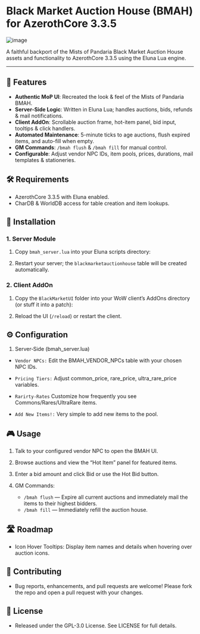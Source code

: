 # Black Market Auction House (BMAH) for AzerothCore 3.3.5
![image](https://github.com/user-attachments/assets/d5b71450-5871-45fd-ba70-578a0bc2831a)

A faithful backport of the Mists of Pandaria Black Market Auction House assets and functionality to AzerothCore 3.3.5 using the Eluna Lua engine.

---

## 🌟 Features

- **Authentic MoP UI**: Recreated the look & feel of the Mists of Pandaria BMAH.  
- **Server-Side Logic**: Written in Eluna Lua; handles auctions, bids, refunds & mail notifications.  
- **Client AddOn**: Scrollable auction frame, hot-item panel, bid input, tooltips & click handlers.  
- **Automated Maintenance**: 5-minute ticks to age auctions, flush expired items, and auto-fill when empty.  
- **GM Commands**: `/bmah flush` & `/bmah fill` for manual control.  
- **Configurable**: Adjust vendor NPC IDs, item pools, prices, durations, mail templates & stationeries.  

## 🛠️ Requirements

- AzerothCore 3.3.5 with Eluna enabled.  
- CharDB & WorldDB access for table creation and item lookups.  

## 🚀 Installation

### 1. Server Module

1. Copy `bmah_server.lua` into your Eluna scripts directory:
   
2. Restart your server; the `blackmarketauctionhouse` table will be created automatically.

### 2. Client AddOn

1. Copy the `BlackMarketUI` folder into your WoW client’s AddOns directory (or stuff it into a patch):
   
2. Reload the UI (`/reload`) or restart the client.

## ⚙️ Configuration

1. Server‑Side (bmah_server.lua)

- `Vendor NPCs:` Edit the BMAH_VENDOR_NPCs table with your chosen NPC IDs.

- `Pricing Tiers:` Adjust common_price, rare_price, ultra_rare_price variables.

- `Rarirty-Rates` Customize how frequently you see Commons/Rares/UltraRare items.
  
- `Add New Items!:` Very simple to add new items to the pool.

## 🎮 Usage

1. Talk to your configured vendor NPC to open the BMAH UI.

2. Browse auctions and view the “Hot Item” panel for featured items.

3. Enter a bid amount and click Bid or use the Hot Bid button.

4. GM Commands:
   - `/bmah flush` — Expire all current auctions and immediately mail the items to their highest bidders. 
   - `/bmah fill`  — Immediately refill the auction house.

## 🛣️ Roadmap

- Icon Hover Tooltips: Display item names and details when hovering over auction icons.

## 🤝 Contributing

- Bug reports, enhancements, and pull requests are welcome! Please fork the repo and open a pull request with your changes.

## 📄 License

- Released under the GPL-3.0 License. See LICENSE for full details.
